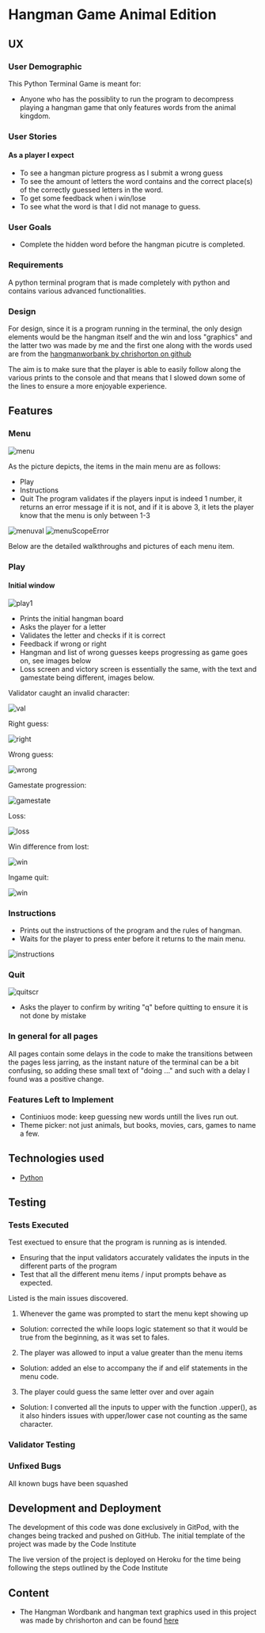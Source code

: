 # Hangman Game Animal Edition

## UX

### User Demographic

This Python Terminal Game is meant for:

 - Anyone who has the possiblity to run the program to decompress playing a hangman game that only features words from the animal kingdom.

### User Stories

#### As a player I expect
- To see a hangman picture progress as I submit a wrong guess
- To see the amount of letters the word contains and the correct place(s) of the correctly guessed letters in the word.
- To get some feedback when i win/lose
- To see what the word is that I did not manage to guess.

### User Goals

 - Complete the hidden word before the hangman picutre is completed.

### Requirements

A python terminal program that is made completely with python and contains various advanced functionalities.

### Design

For design, since it is a program running in the terminal, the only design elements would be the hangman itself and the win and loss "graphics" and the latter two was made by me and the first one along with the words used are from the [hangmanworbank by chrishorton on github](https://gist.github.com/chrishorton/8510732aa9a80a03c829b09f12e20d9c)

The aim is to make sure that the player is able to easily follow along the various prints to the console and that means that I slowed down some of the lines to ensure a more enjoyable experience.

## Features 

### Menu

![menu](/readme-imgs/menu.png)

As the picture depicts, the items in the main menu are as follows:
 - Play
 - Instructions
 - Quit
The program validates if the players input is indeed 1 number, it returns an error message if it is not, and if it is above 3, it lets the player know that the menu is only between 1-3

![menuval](/readme-imgs/menval.png)
![menuScopeError](/readme-imgs/menscope.png)

Below are the detailed walkthroughs and pictures of each menu item.

### Play

#### Initial window
![play1](/readme-imgs/play1.png)
- Prints the initial hangman board
- Asks the player for a letter
- Validates the letter and checks if it is correct
- Feedback if wrong or right
- Hangman and list of wrong guesses keeps progressing as game goes on, see images below
- Loss screen and victory screen is essentially the same, with the text and gamestate being different, images below.

Validator caught an invalid character:

![val](/readme-imgs/val.png)

Right guess:

![right](/readme-imgs/right.png)

Wrong guess:

![wrong](/readme-imgs/wrong.png)

Gamestate progression:

![gamestate](/readme-imgs/play2.png)

Loss:

![loss](/readme-imgs/loss.png)

Win difference from lost:

![win](/readme-imgs/win.png)

Ingame quit:

![win](/readme-imgs/igquit.png)

### Instructions

- Prints out the instructions of the program and the rules of hangman.
- Waits for the player to press enter before it returns to the main menu.

![instructions](/readme-imgs/instructions.png)

### Quit
![quitscr](/readme-imgs/quit.png)

- Asks the player to confirm by writing "q" before quitting to ensure it is not done by mistake

### In general for all pages
All pages contain some delays in the code to make the transitions between the pages less jarring, as the instant nature of the terminal can be a bit confusing, so adding these small text of "doing ..." and such with a delay I found was a positive change.


### Features Left to Implement

- Continiuos mode: keep guessing new words untill the lives run out.
- Theme picker: not just animals, but books, movies, cars, games to name a few.

## Technologies used

- [Python](https://www.python.org/)

## Testing 

### Tests Executed
Test exectued to ensure that the program is running as is intended.

 - Ensuring that the input validators accurately validates the inputs in the different parts of the program
 - Test that all the different menu items / input prompts behave as expected.

Listed is the main issues discovered.

1. Whenever the game was prompted to start the menu kept showing up
 - Solution: corrected the while loops logic statement so that it would be true from the beginning, as it was set to fales.
2. The player was allowed to input a value greater than the menu items
 - Solution: added an else to accompany the if and elif statements in the menu code.
3. The player could guess the same letter over and over again
 - Solution: I converted all the inputs to upper with the function .upper(), as it also hinders issues with upper/lower case not counting as the same character.

### Validator Testing 

### Unfixed Bugs

All known bugs have been squashed

## Development and Deployment

The development of this code was done exclusively in GitPod, with the changes being tracked and pushed on GitHub. The initial template of the project was made by the Code Institute

The live version of the project is deployed on Heroku for the time being following the steps outlined by the Code Institute


## Content 

- The Hangman Wordbank and hangman text graphics used in this project was made by chrishorton and can be found [here](https://gist.github.com/chrishorton/8510732aa9a80a03c829b09f12e20d9c)